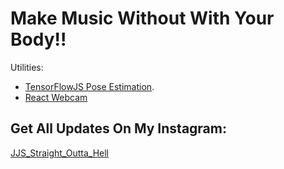 # Make Music Without With Your Body!!

Utilities:

- [TensorFlowJS Pose Estimation](https://www.tensorflow.org/lite/models/pose_estimation/overview).
- [React Webcam](https://www.npmjs.com/package/react-webcam)

## Get All Updates On My Instagram:

<a href="https://www.instagram.com/jjs_straight_outta_hell/">JJS_Straight_Outta_Hell</a>
